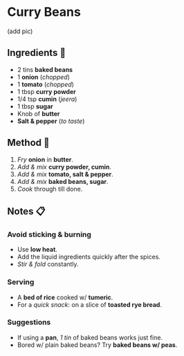
# Curry Beans

(add pic)

## Ingredients :bread:
* 2 tins **baked beans**
* 1 **onion** (*chopped*)
* 1 **tomato** (*chopped*)
* 1 tbsp **curry powder**
* 1/4 tsp **cumin** (*jeera*)
* 1 tbsp **sugar**
* Knob of **butter**
* **Salt & pepper** (*to taste*)

## Method :bell:
1. *Fry* **onion** in **butter**.
2. *Add & mix* **curry powder, cumin**.
3. *Add & mix* **tomato, salt & pepper**.
4. *Add & mix* **baked beans, sugar**.
5. *Cook* through till done.

## Notes :clipboard:

### Avoid sticking & burning
* Use **low heat**.
* Add the liquid ingredients quickly after the spices.
* *Stir & fold* constantly.

### Serving
* A **bed of rice** cooked w/ **tumeric**.
* For a *quick snack*: on a slice of **toasted rye bread**.

### Suggestions
* If using a **pan**, *1 tin* of baked beans works just fine.
* Bored w/ plain baked beans? Try **baked beans w/ peas**.
